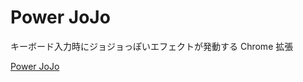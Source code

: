 # Power JoJo

キーボード入力時にジョジョっぽいエフェクトが発動する Chrome 拡張

[Power JoJo](https://chrome.google.com/webstore/detail/power-jojo/jmbpbefdpfhenpmkomolgmnhnpnbbchj)
